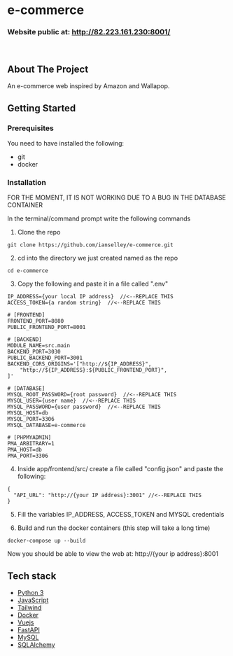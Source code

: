 # e-commerce

### Website public at: http://82.223.161.230:8001/

&nbsp;

## About The Project

An e-commerce web inspired by Amazon and Wallapop.

## Getting Started

### Prerequisites

You need to have installed the following:

- git
- docker

### Installation

FOR THE MOMENT, IT IS NOT WORKING DUE TO A BUG IN THE DATABASE CONTAINER

In the terminal/command prompt write the following commands

1. Clone the repo

```
git clone https://github.com/ianselley/e-commerce.git
```

2. cd into the directory we just created named as the repo

```
cd e-commerce
```

3. Copy the following and paste it in a file called ".env"

```
IP_ADDRESS={your local IP address}  //<--REPLACE THIS
ACCESS_TOKEN={a random string}  //<--REPLACE THIS

# [FRONTEND]
FRONTEND_PORT=8080
PUBLIC_FRONTEND_PORT=8001

# [BACKEND]
MODULE_NAME=src.main
BACKEND_PORT=3030
PUBLIC_BACKEND_PORT=3001
BACKEND_CORS_ORIGINS='["http://${IP_ADDRESS}",
    "http://${IP_ADDRESS}:${PUBLIC_FRONTEND_PORT}",
]'

# [DATABASE]
MYSQL_ROOT_PASSWORD={root password}  //<--REPLACE THIS
MYSQL_USER={user name}  //<--REPLACE THIS
MYSQL_PASSWORD={user password}  //<--REPLACE THIS
MYSQL_HOST=db
MYSQL_PORT=3306
MYSQL_DATABASE=e-commerce

# [PHPMYADMIN]
PMA_ARBITRARY=1
PMA_HOST=db
PMA_PORT=3306
```

4. Inside app/frontend/src/ create a file called "config.json" and paste the following:

```
{
  "API_URL": "http://{your IP address}:3001" //<--REPLACE THIS
}
```


5. Fill the variables IP_ADDRESS, ACCESS_TOKEN and MYSQL credentials

6. Build and run the docker containers (this step will take a long time)

```
docker-compose up --build
```

Now you should be able to view the web at: http://{your ip address}:8001


<!-- TECH STACK -->

## Tech stack

- [Python 3](https://www.python.org)
- [JavaScript](https://www.javascript.com)
- [Tailwind](https://tailwindcss.com)
- [Docker](https://www.docker.com/)
- [Vuejs](https://vuejs.org/)
- [FastAPI](https://fastapi.tiangolo.com/)
- [MySQL](https://www.mysql.com/)
- [SQLAlchemy](https://www.sqlalchemy.org/)

